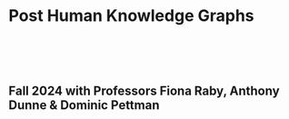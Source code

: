 <h1>Post Human Knowledge Graphs<h1> <br> 
<h2>Fall 2024 with Professors Fiona Raby, Anthony Dunne & Dominic Pettman</h2>
